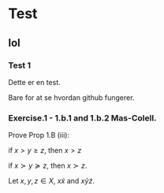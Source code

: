 # Test
## lol

### Test 1
Dette er en test.

Bare for at se hvordan github fungerer.

### Exercise.1 - 1.b.1 and  1.b.2 Mas-Colell.

Prove Prop 1.B (iii):

if $x>y\geq z$, then $x>z$

if $x\succ y\succeq z$, then $x\succ z$.

Let $x,y,z \in X$, $x\tilde x$ and $x \tilde y \tilde z$.



